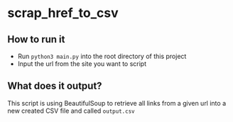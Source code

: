 # scrap_href_to_csv

## How to run it
- Run `python3 main.py` into the root directory of this project
- Input the url from the site you want to script

## What does it output?
This script is using BeautifulSoup to retrieve all links from a given url into a new created CSV file and called `output.csv`
